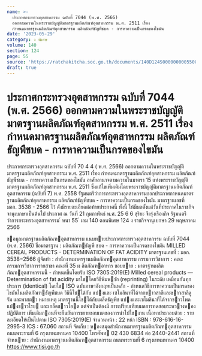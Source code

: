 ```yaml
---
name: >-
  ประกาศกระทรวงอุตสาหกรรม ฉบับที่ 7044 (พ.ศ. 2566)
  ออกตามความในพระราชบัญญัติมาตรฐานผลิตภัณฑ์อุตสาหกรรม พ.ศ. 2511 เรื่อง
  กำหนดมาตรฐานผลิตภัณฑ์อุตสาหกรรม ผลิตภัณฑ์ธัญพืชบด - การหาความเป็นกรดของไขมัน
date: '2023-05-29'
category: ง พิเศษ
volume: 140
section: 124
page: 55
source: 'https://ratchakitcha.soc.go.th/documents/140D124S0000000005500.pdf'
draft: true
---
```


# ประกาศกระทรวงอุตสาหกรรม ฉบับที่ 7044 (พ.ศ. 2566) ออกตามความในพระราชบัญญัติมาตรฐานผลิตภัณฑ์อุตสาหกรรม พ.ศ. 2511 เรื่อง กำหนดมาตรฐานผลิตภัณฑ์อุตสาหกรรม ผลิตภัณฑ์ธัญพืชบด - การหาความเป็นกรดของไขมัน

ประกาศกระทรวงอุตสาหกรรม ฉบับที่ 70 4 4 ( พ.ศ. 2566) ออกตามความในพระราชบัญญัติมาตรฐานผลิตภัณฑ์อุตสาหกรรม พ.ศ. 2511 เรื่อง กำหนดมาตรฐานผลิตภัณฑ์อุตสาหกรรม ผลิตภัณฑ์ธัญพืชบด - การหาความเป็นกรดของไขมัน อาศัยอานาจตามความในมาตรา 15 แห่งพระราชบัญญัติมาตรฐานผลิตภัณฑ์อุตสาหกรรม พ.ศ. 2511 ซึ่งแก้ไขเพิ่มเติมโดยพระราชบัญญัติมาตรฐานผลิตภัณฑ์อุตสาหกรรม (ฉบับที่ 7) พ.ศ. 2558 รัฐมนตรีว่าการกระทรวงอุตสาหกรรมออกประกาศกาหนดมาตรฐานผลิตภัณฑ์อุตสาหกรรม ผลิตภัณฑ์ธัญพืชบด - การหาความเป็นกรดของไขมัน มาตรฐานเลขที่ มอก. 3538 - 2566 ไว้ ดังมีรายละเอียดต่อท้ายประกาศนี้ ทั้งนี้ ให้มีผลตั้งแต่วันที่ประกาศในราชกิจจานุเบกษาเป็นต้นไป ประกาศ ณ วันที่ 21 กุมภาพันธ์ พ.ศ. 25 6 6 สุริยะ จึงรุ่งเรืองกิจ รัฐมนตรีว่าการกระทรวงอุตสาหกรรม ้ หนา 55 ่ เลม 140 ตอนพิเศษ 124 ง ราชกิจจานุเบกษา 29 พฤษภาคม 2566

ขอมูลมาตรฐานผลิตภัณฑอุตสาหกรรม แนบทายประกาศกระทรวงอุตสาหกรรม ฉบับที่ 7044 (พ.ศ. 2566) ชื่อมาตรฐาน : ผลิตภัณฑธัญพื ชบด - การหาความเป็นกรดของไขมัน MILLED CEREAL PRODUCTS - DETERMINATION OF FAT ACIDITY มาตรฐานเลขที่ : มอก. 3538−2566 ผู้จัดทํา : สํานักงานมาตรฐานผลิตภัณฑอุตสาหกรรม กรรมการวิชาการ : คณะกรรมการวิชาการรายสาขา คณะที่ 35 ผ ลิตภัณฑอาหาร ขอบขาย : มาตรฐานผลิตภัณฑอุตสาหกรรมนี้ - กําหนดขึ้นโดยรับ ISO 7305:2019(E) Milled cereal products — Determination of fat acidity มาใชโดยวิธีพิมพซ้ํา (reprinting) ในระดับ เหมือนกันทุกประการ (identical) โดยใช ISO ฉบับภาษาอังกฤษเป็นหลัก - กําหนดวิธีการหาความเป็นกรดของไขมันในผลิตภัณฑธัญพืชบด วิธีนี้ใชได้กับ แปงและ เซโมลินาที่ได้จากขาวสาลีและขาวสาลีดูรัม และพาสตา หมายเหตุ มาตรฐานนี้ใชได้กับเมล็ดธัญพืช แปงและเซโมลินาที่ได้จากขาวโพด แปงขาวไรย และเกล็ดขาวโอต แต่จําเป็นต้องมี การเปรียบเทียบผลการทดสอบระหวางหองปฏิบัติการ เพิ่มเติมกอนที่จะยืนยันการขยายขอบเขตของการนําไปใชงาน เนื้อหาประกอบด้วย : รายละเอียดให้เป็นไปตาม ISO 7305:2019(E) จํานวนหน้า : 22 หน้า ISBN : 978-616-16-2995-3 ICS : 67.060 สถานที่ จัดเก็บ : หองสมุดสํานักงานมาตรฐานผลิตภัณฑอุตสาหกรรม ถนนพระรามที่ 6 กรุงเทพมหานคร 10400 โทรศัพท 02 430 6834 ต่อ 2440-2441 สถานที่จําหนาย : สํานักงานมาตรฐานผลิตภัณฑอุตสาหกรรม ถนนพระรามที่ 6 กรุงเทพมหานคร 10400 https://www.tisi.go.th
